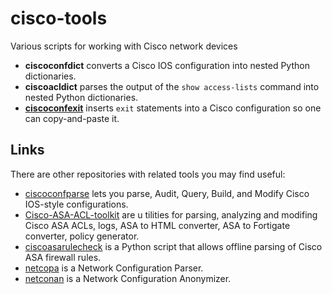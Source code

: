 # cisco-tools
Various scripts for working with Cisco network devices

* **ciscoconfdict** converts a Cisco IOS configuration into nested Python dictionaries.
* **ciscoacldict** parses the output of the ``show access-lists`` command into nested Python dictionaries.
* [**ciscoconfexit**](ciscoconfexit.md) inserts ``exit`` statements into a Cisco configuration so one can copy-and-paste it.


## Links

There are other repositories with related tools you may find useful:

* [ciscoconfparse](https://github.com/mpenning/ciscoconfparse) lets you parse, Audit, Query, Build, and Modify Cisco IOS-style configurations.
* [Cisco-ASA-ACL-toolkit](https://github.com/AlekzNet/Cisco-ASA-ACL-toolkit) are u tilities for parsing, analyzing and modifing Cisco ASA ACLs, logs, ASA to HTML converter, ASA to Fortigate converter, policy generator.
* [ciscoasarulecheck](https://github.com/abbacode/ciscoasarulecheck) is a Python script that allows offline parsing of Cisco ASA firewall rules.
* [netcopa](https://github.com/cidrblock/netcopa) is a Network Configuration Parser.
* [netconan](https://github.com/intentionet/netconan) is a Network Configuration Anonymizer.


